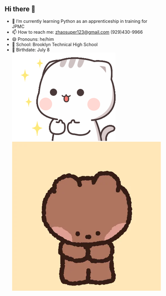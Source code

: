 ## Hi there 👋

- 🌱 I’m currently learning Python as an apprenticeship in training for JPMC
- 📫 How to reach me: zhaosuper123@gmail.com
                      (929)430-9966
- 😄 Pronouns: he/him
- 🏫 School: Brooklyn Technical High School
- 🎂 Birthdate: July 8
  <br>
![](https://github.com/ZhaoZ8624/ZhaoZ8624/blob/main/cutie-cat-well.gif)
![](https://github.com/ZhaoZ8624/ZhaoZ8624/blob/main/giphy.webp)
